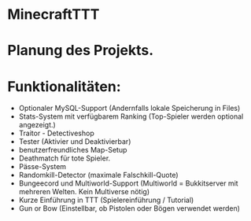 # MinecraftTTT

# Planung des Projekts.

# Funktionalitäten:
- Optionaler MySQL-Support (Andernfalls lokale Speicherung in Files)
- Stats-System mit verfügbarem Ranking (Top-Spieler werden optional angezeigt.)
- Traitor - Detectiveshop
- Tester (Aktivier und Deaktivierbar)
- benutzerfreundliches Map-Setup
- Deathmatch für tote Spieler.
- Pässe-System
- Randomkill-Detector (maximale Falschkill-Quote)
- Bungeecord und Multiworld-Support (Multiworld = Bukkitserver mit mehreren Welten. Kein Multiverse nötig)
- Kurze Einführung in TTT (Spielereinführung / Tutorial)
- Gun or Bow (Einstellbar, ob Pistolen oder Bögen verwendet werden)
